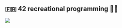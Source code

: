 
<h2 align="left"> 🇫🇷 42 recreational programming 👨‍💻</h2>

 <img src="https://www.codewars.com/users/julorapido/badges/large" />

